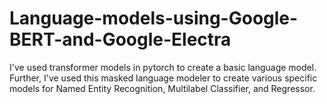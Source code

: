 # Language-models-using-Google-BERT-and-Google-Electra
I've used transformer models in pytorch to create a basic language model. Further, I've used this masked language modeler to create various specific models for Named Entity Recognition, Multilabel Classifier, and Regressor.
